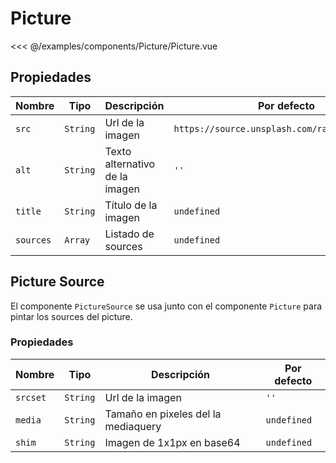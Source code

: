 # Picture

<Preview>
  <template slot="demo">
    <components-Picture-Picture />
  </template>

  <<< @/examples/components/Picture/Picture.vue
</Preview>

## Propiedades

| Nombre    | Tipo     | Descripción                    | Por defecto                                    |
|-----------|----------|--------------------------------|------------------------------------------------|
| `src`     | `String` | Url de la imagen               | `https://source.unsplash.com/random/1920x1080` |
| `alt`     | `String` | Texto alternativo de la imagen | `''`                                        |
| `title`   | `String` | Título de la imagen            | `undefined`                                    |
| `sources` | `Array`  | Listado de sources             | `undefined`                                    |

## Picture Source

El componente `PictureSource` se usa junto con el componente `Picture` para pintar los sources del picture.

### Propiedades

| Nombre   | Tipo     | Descripción                         | Por defecto |
|----------|----------|-------------------------------------|-------------|
| `srcset` | `String` | Url de la imagen                    | `''`     |
| `media`  | `String` | Tamaño en pixeles del la mediaquery | `undefined` |
| `shim`   | `String` | Imagen de 1x1px en base64           | `undefined` |



